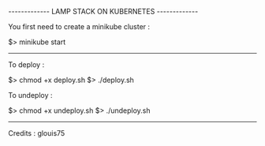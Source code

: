 ------------- LAMP STACK ON KUBERNETES -------------

You first need to create a minikube cluster :

$> minikube start

----------------------------------------------------

To deploy : 

$> chmod +x deploy.sh
$> ./deploy.sh

To undeploy :

$> chmod +x undeploy.sh
$> ./undeploy.sh

----------------------------------------------------

Credits : glouis75
